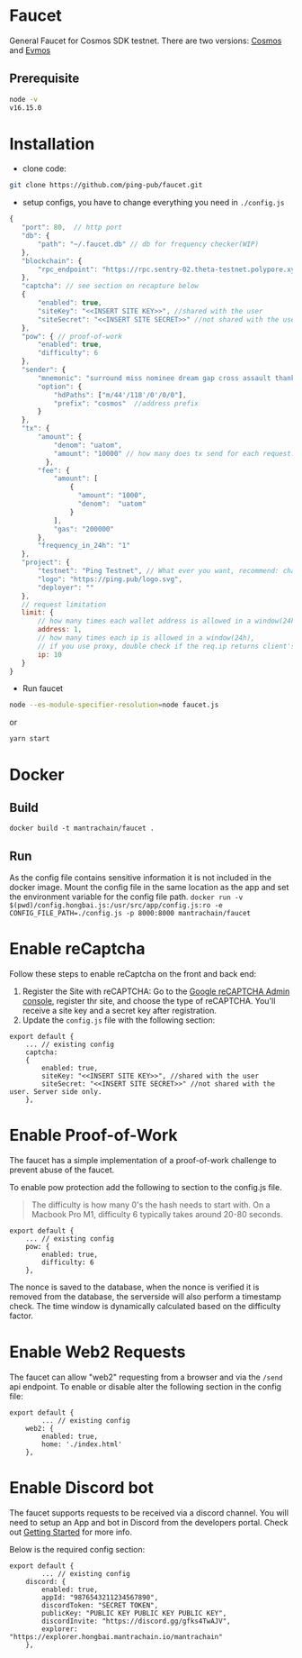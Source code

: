 # Faucet

General Faucet for Cosmos SDK testnet. There are two versions: [Cosmos](https://github.com/ping.pub/faucet) and [Evmos](https://github.com/ping-pub/faucet/tree/evmos)

## Prerequisite

```sh
node -v
v16.15.0
```

# Installation

 - clone code:
 
 ```sh
 git clone https://github.com/ping-pub/faucet.git
 ```
 
 - setup configs, you have to change everything you need in `./config.js`
 ```js
 {
    "port": 80,  // http port 
    "db": {
        "path": "~/.faucet.db" // db for frequency checker(WIP)
    }, 
    "blockchain": {
        "rpc_endpoint": "https://rpc.sentry-02.theta-testnet.polypore.xyz"
    },
    "captcha": // see section on recapture below
    {
        "enabled": true,
        "siteKey": "<<INSERT SITE KEY>>", //shared with the user
        "siteSecret": "<<INSERT SITE SECRET>>" //not shared with the user. Server side only.
    },
    "pow": { // proof-of-work 
        "enabled": true,
        "difficulty": 6
    },
    "sender": {
        "mnemonic": "surround miss nominee dream gap cross assault thank captain prosper drop duty group candy wealth weather scale put",
        "option": {
            "hdPaths": ["m/44'/118'/0'/0/0"],
            "prefix": "cosmos"  //address prefix
        }
    },
    "tx": {
        "amount": {
            "denom": "uatom",
            "amount": "10000" // how many does tx send for each request.
          },
        "fee": {
            "amount": [
                {
                  "amount": "1000",
                  "denom":  "uatom"
                }
            ],
            "gas": "200000"
        },
        "frequency_in_24h": "1"
    },
    "project": {
        "testnet": "Ping Testnet", // What ever you want, recommend: chain-id, 
        "logo": "https://ping.pub/logo.svg",
        "deployer": ""
    },
    // request limitation
    limit: {
        // how many times each wallet address is allowed in a window(24h)
        address: 1, 
        // how many times each ip is allowed in a window(24h),
        // if you use proxy, double check if the req.ip returns client's ip.
        ip: 10 
    }
}
 ```
 
 - Run faucet
 ```sh
 node --es-module-specifier-resolution=node faucet.js
 ```
 or
 ```
 yarn start
 ```
 
# Docker
## Build
`docker build -t mantrachain/faucet .`
## Run
As the config file contains sensitive information it is not included in the docker image.
Mount the config file in the same location as the app and set the environment variable for the config file path.
`docker run -v $(pwd)/config.hongbai.js:/usr/src/app/config.js:ro -e CONFIG_FILE_PATH=./config.js -p 8000:8000 mantrachain/faucet`


 
# Enable reCaptcha
Follow these steps to enable reCaptcha on the front and back end:

1. Register the Site with reCAPTCHA: Go to the [Google reCAPTCHA Admin console](https://www.google.com/recaptcha/admin/create), register thr site, and choose the type of reCAPTCHA. You'll receive a site key and a secret key after registration.
2. Update the `config.js` file with the following section:
```
export default {
    ... // existing config
    captcha:
    {
        enabled: true,
        siteKey: "<<INSERT SITE KEY>>", //shared with the user
        siteSecret: "<<INSERT SITE SECRET>>" //not shared with the user. Server side only.
    },
```
 
# Enable Proof-of-Work
The faucet has a simple implementation of a proof-of-work challenge to prevent abuse of the faucet.

To enable pow protection add the following to section to the config.js file.
> The difficulty is how many 0's the hash needs to start with. On a Macbook Pro M1, difficulty 6 typically takes around 20-80 seconds.
```
export default {
    ... // existing config
    pow: {
        enabled: true,
        difficulty: 6
    },
```

The nonce is saved to the database, when the nonce is verified it is removed from the database, the serverside will also perform a timestamp check. The time window is dynamically calculated based on the difficulty factor.

# Enable Web2 Requests
The faucet can allow "web2" requesting from a browser and via the `/send` api endpoint. To enable or disable alter the following section in the config file:
```
export default {
        ... // existing config
    web2: {
        enabled: true,
        home: './index.html'
    },
```

# Enable Discord bot 
The faucet supports requests to be received via a discord channel. You will need to setup an App and bot in Discord from the developers portal. Check out [Getting Started](https://discord.com/developers/docs/quick-start/getting-started) for more info.

Below is the required config section:

```
export default {
        ... // existing config
    discord: {
        enabled: true,
        appId: "9876543211234567890",
        discordToken: "SECRET TOKEN",
        publicKey: "PUBLIC KEY PUBLIC KEY PUBLIC KEY",
        discordInvite: "https://discord.gg/gfks4TwAJV",
        explorer: "https://explorer.hongbai.mantrachain.io/mantrachain"
    },
```